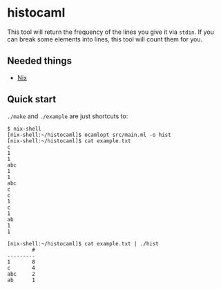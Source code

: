 # histocaml

This tool will return the frequency of the lines you give it via `stdin`. If you can break some elements into lines, this tool will count them for you.

Needed things
---
  * [Nix](https://nixos.org/nix/)

Quick start
---
`./make` and `./example` are just shortcuts to:
```
$ nix-shell
[nix-shell:~/histocaml]$ ocamlopt src/main.ml -o hist
[nix-shell:~/histocaml]$ cat example.txt
c
1
1
abc
1
1
abc
c
c
1
c
1
ab
1
1

[nix-shell:~/histocaml]$ cat example.txt | ./hist
        #
---------
1       8
c       4
abc     2
ab      1
```

